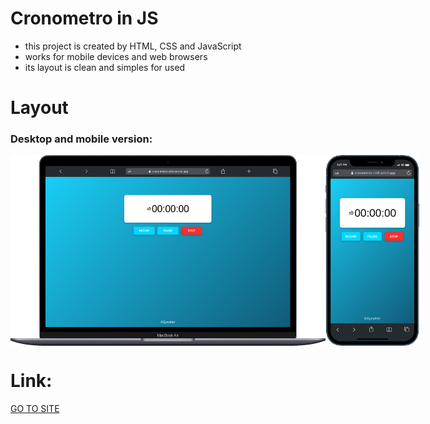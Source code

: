 # Cronometro in JS

- this project is created by HTML, CSS and JavaScript
- works for mobile devices and web browsers
- its layout is clean and simples for used

#

# Layout
### Desktop and mobile version:
<div style="display:flex" align="center">
  <img src="./assets/images/web.png" width="600px">
  <img src="./assets/images/mobile.png" width="150px">
</div>


# Link:
<a href="https://cronometro-virid.vercel.app/">GO TO SITE</a>
